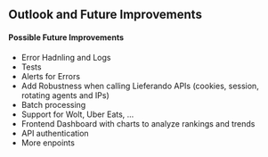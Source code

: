 
## Outlook and Future Improvements

#### Possible Future Improvements
- Error Hadnling and Logs
- Tests
- Alerts for Errors
- Add Robustness when calling Lieferando APIs (cookies, session, rotating agents and IPs)
- Batch processing
- Support for Wolt, Uber Eats, ...
- Frontend Dashboard with charts to analyze rankings and trends
- API authentication
- More enpoints